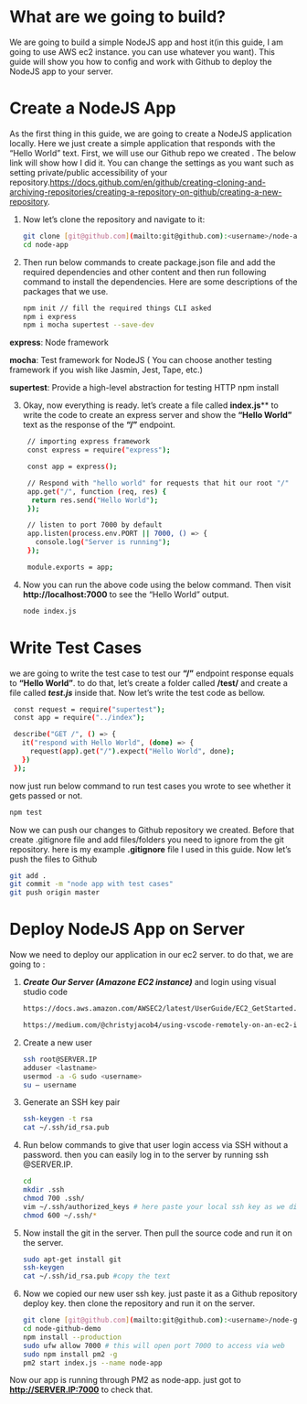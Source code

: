 # What are we going to build?
We are going to build a simple NodeJS app and host it(in this guide, I am going to use AWS ec2 instance. you can use whatever you want). This guide will show you how to config and work with Github to deploy the NodeJS app to your server. 

# Create a NodeJS App
As the first thing in this guide, we are going to create a NodeJS application locally. Here we just create a simple application that responds with the “Hello World” text. First, we will use our Github repo we created  . The below link will show how I did it. You can change the settings as you want such as setting private/public accessibility of your repository.https://docs.github.com/en/github/creating-cloning-and-archiving-repositories/creating-a-repository-on-github/creating-a-new-repository. 

1. Now let’s clone the repository and navigate to it:
   ```sh
   git clone [git@github.com](mailto:git@github.com):<username>/node-app
   cd node-app 
   ```
2. Then run below commands to create package.json file and add the required dependencies and other content and then run following command to install the dependencies. Here are some descriptions of the packages that we use.
   ```sh
   npm init // fill the required things CLI asked
   npm i express
   npm i mocha supertest --save-dev
   ```
**express**: Node framework

**mocha**: Test framework for NodeJS ( You can choose another testing framework if you wish like Jasmin, Jest, Tape, etc.)

**supertest**: Provide a high-level abstraction for testing HTTP npm install

3. Okay, now everything is ready. let’s create a file called **index.js**** to write the code to create an express server and show the **“Hello World”** text as the response of the **“/”** endpoint.

   ```sh
    // importing express framework
    const express = require("express");

    const app = express();

    // Respond with "hello world" for requests that hit our root "/"
    app.get("/", function (req, res) {
     return res.send("Hello World");
    });

    // listen to port 7000 by default
    app.listen(process.env.PORT || 7000, () => {
      console.log("Server is running");
    });

    module.exports = app;
   ```
4. Now you can run the above code using the below command. Then visit **http://localhost:7000** to see the “Hello World” output.

   ```sh
   node index.js
   ```
# Write Test Cases
  we are going to write the test case to test our **“/”** endpoint response equals to **“Hello World”**. to do that, let’s create a folder called **/test/** and create a file called ***test.js*** inside that. Now let’s write the test code as bellow.

   ```sh
    const request = require("supertest");
    const app = require("../index");

    describe("GET /", () => {
      it("respond with Hello World", (done) => {
        request(app).get("/").expect("Hello World", done);
      })
    });
   ```
  now just run below command to run test cases you wrote to see whether it gets passed or not.
  
   ```sh
   npm test
   ```
Now we can push our changes to Github repository we created. Before that create .gitignore file and add files/folders you need to ignore from the git repository. here is my example **.gitignore** file I used in this guide. Now let’s push the files to Github

   ```sh
   git add .
   git commit -m "node app with test cases"
   git push origin master
   ```

# Deploy NodeJS App on Server
Now we need to deploy our application in our ec2 server. to do that, we are going to :

1. ***Create Our Server (Amazone EC2 instance)*** and login using visual studio code 
   ```sh
   https://docs.aws.amazon.com/AWSEC2/latest/UserGuide/EC2_GetStarted.html

   https://medium.com/@christyjacob4/using-vscode-remotely-on-an-ec2-instance-7822c4032cff
   ```

2. Create a new user
   ```sh
   ssh root@SERVER.IP
   adduser <lastname>
   usermod -a -G sudo <username>
   su — username
   ```
3. Generate an SSH key pair 
   ```sh
   ssh-keygen -t rsa
   cat ~/.ssh/id_rsa.pub
   ```

4. Run below commands to give that user login access via SSH without a password. then you can easily log in to the server by running ssh @SERVER.IP.
   ```sh
   cd
   mkdir .ssh
   chmod 700 .ssh/
   vim ~/.ssh/authorized_keys # here paste your local ssh key as we did earlier
   chmod 600 ~/.ssh/*
   ```
5. Now install the git in the server. Then pull the source code and run it on the server.
   ```sh
   sudo apt-get install git
   ssh-keygen
   cat ~/.ssh/id_rsa.pub #copy the text
   ```
6. Now we copied our new user ssh key. just paste it as a Github repository deploy key. then clone the repository and run it on the server.
   ```sh
   git clone [git@github.com](mailto:git@github.com):<username>/node-github-demo.git
   cd node-github-demo
   npm install --production
   sudo ufw allow 7000 # this will open port 7000 to access via web
   sudo npm install pm2 -g
   pm2 start index.js --name node-app
   ```

Now our app is running through PM2 as node-app. just got to **http://SERVER.IP:7000** to check that.